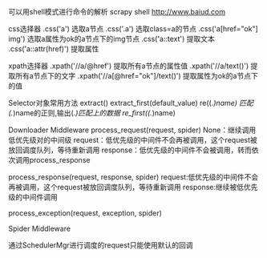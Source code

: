 


可以用shell模式进行命令的解析
scrapy shell http://www.baiud.com

css选择器
.css('a')   选取a节点
.css('.a')  选取class=a的节点
.css('a[href="ok"] img') 选取a属性为ok的a节点下的img节点
.css('a::text') 提取文本
.css('a::attr(href)') 提取属性

xpath选择器
.xpath('//a/@href')  提取所有a节点的属性值
.xpath('//a/text()') 提取所有a节点下的文字
.xpath('//a[@href="ok"]/text()')  提取属性为ok的a节点下的值


Selector对象常用方法
extract()
extract_first(default_value)
re((.*)name)  匹配(.*)name的正则,输出(.*)匹配上的数据
re_first((.*)name)


Downloader Middleware
process_request(request, spider)
None：继续调用低优先级对的中间级
request：低优先级的中间件不会再被调用，这个request被放回调度队列，等待重新调用
response：低优先级的中间件不会被调用，转而依次调用process_response

process_response(request, response, spider)
request:低优先级的中间件不会再被调用，这个request被放回调度队列，等待重新调用
response:继续被低优先级的中间件调用

process_exception(request, exception, spider)

Spider Middleware








通过SchedulerMgr进行调度的request只能使用默认的回调



